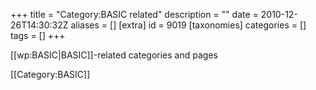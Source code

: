 +++
title = "Category:BASIC related"
description = ""
date = 2010-12-26T14:30:32Z
aliases = []
[extra]
id = 9019
[taxonomies]
categories = []
tags = []
+++

[[wp:BASIC|BASIC]]-related categories and pages

[[Category:BASIC]]
